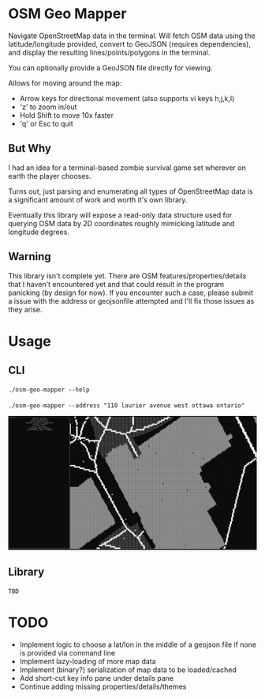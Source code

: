 OSM Geo Mapper
==============

Navigate OpenStreetMap data in the terminal.
Will fetch OSM data using the latitude/longitude provided, convert to GeoJSON (requires dependencies), and display the resulting lines/points/polygons in the terminal.

You can optionally provide a GeoJSON file directly for viewing.

Allows for moving around the map:
 - Arrow keys for directional movement (also supports vi keys h,j,k,l)
 - 'z' to zoom in/out
 - Hold Shift to move 10x faster
 - 'q' or Esc to quit

## But Why

I had an idea for a terminal-based zombie survival game set wherever on earth the player chooses.

Turns out, just parsing and enumerating all types of OpenStreetMap data is a significant amount of work and worth it's own library.

Eventually this library will expose a read-only data structure used for querying OSM data by 2D coordinates roughly mimicking latitude and longitude degrees.

## Warning

This library isn't complete yet. There are OSM features/properties/details that I haven't encountered yet and that could result in the program panicking (by design for now). If you encounter such a case, please submit a issue with the address or geojsonfile attempted and I'll fix those issues as they arise.

Usage
=====

## CLI

    ./osm-geo-mapper --help

    ./osm-geo-mapper --address "110 laurier avenue west ottawa ontario"

![OSM Geo Mapper](/osm-geo-mapper.png?raw=true)

## Library

    TBD

TODO
====

- Implement logic to choose a lat/lon in the middle of a geojson file if none is provided via command line
- Implement lazy-loading of more map data
- Implement (binary?) serialization of map data to be loaded/cached
- Add short-cut key info pane under details pane
- Continue adding missing properties/details/themes